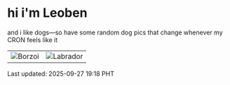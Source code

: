 # hi i'm Leoben

and i like dogs—so have some random dog pics that change whenever my CRON feels like it

|  |  |
|--------|----------|
| ![Borzoi](https://random-dog-vercel.vercel.app/api/random-borzoi?v=1758971897) | ![Labrador](https://random-dog-vercel.vercel.app/api/random-labrador?v=1758971897) |

Last updated: 2025-09-27 19:18 PHT

